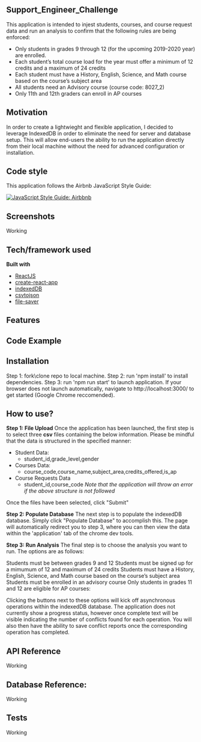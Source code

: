 ## Support_Engineer_Challenge
This application is intended to injest students, courses, and course request data and run an analysis to confirm that the following rules are being enforced:

 - Only students in grades 9 through 12 (for the upcoming 2019-2020 year) are enrolled.
 - Each student’s total course load for the year must offer a minimum of 12 credits and a maximum of 24 credits
 - Each student must have a History, English, Science, and Math course based on the course’s subject area
 - All students need an Advisory course (course code: 8027_2)
 - Only 11th and 12th graders can enroll in AP courses

## Motivation
In order to create a lightwieght and flexible application, I decided to leverage IndexedDB in order to eliminate the need for server and database setup. This will allow end-users the ability to run the application directly from their local machine without the need for advanced configuration or installation. 

## Code style
This application follows the Airbnb JavaScript Style Guide:

[![JavaScript Style Guide: Airbbnb](https://img.shields.io/badge/code%20style-airbnb-brightgreen.svg)](https://github.com/airbnb/javascript)
 
## Screenshots
Working

## Tech/framework used
<b>Built with</b>
- [ReactJS](https://reactjs.org/)
- [create-react-app](https://github.com/facebook/create-react-app)
- [indexedDB](https://developer.mozilla.org/en-US/docs/Web/API/IndexedDB_API/Using_IndexedDB)
- [csvtojson](https://www.npmjs.com/package/csvtojson)
- [file-saver](https://github.com/eligrey/FileSaver.js/)

## Features


## Code Example


## Installation
Step 1: fork\clone repo to local machine.
Step 2: run 'npm install' to install dependencies.
Step 3: run 'npm run start' to launch application. If your browser does not launch automatically, navigate to http://localhost:3000/ to get started (Google Chrome reccomended). 

## How to use?

**Step 1: File Upload**
Once the application has been launched, the first step is to select three **csv** files containing the below information. Please be mindful that the data is structured in the specified manner:
- Student Data:
  - student_id,grade_level,gender
- Courses Data:
  - course_code,course_name,subject_area,credits_offered,is_ap
- Course Requests Data 
  - student_id,course_code
*Note that the application will throw an error if the above structure is not followed*

Once the files have been selected, click "Submit"

**Step 2: Populate Database**
The next step is to populate the indexedDB database. Simply click "Populate Database" to accomplish this. The page will automatically redirect you to step 3, where you can then view the data within the 'application' tab of the chrome dev tools. 

**Step 3: Run Analysis**
The final step is to choose the analysis you want to run. The options are as follows: 

Students must be between grades 9 and 12
Students must be signed up for a mimumum of 12 and maximum of 24 credits
Students must have a History, English, Science, and Math course based on the course’s subject area
Students must be enrolled in an advisory course
Only students in grades 11 and 12 are eligible for AP courses:

Clicking the buttons next to these options will kick off asynchronous operations within the indexedDB database. The application does not currently show a progress status, however once complete text will be visible indicating the number of conflicts found for each operation. You will also then have the ability to save conflict reports once the corresponding operation has completed. 

## API Reference

Working

## Database Reference: 

Working

## Tests

Working

